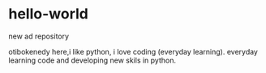 # hello-world
new ad repository

otibokenedy here,i like python, i love coding (everyday learning).
everyday learning code and developing new skils in python.

